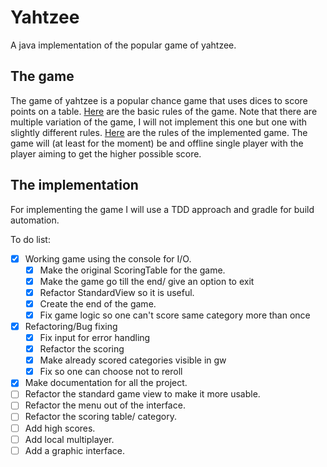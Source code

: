 # Yahtzee
A java implementation of the popular game of yahtzee.

## The game

The game of yahtzee is a popular chance game that uses dices to score points on a table.
[Here](https://en.wikipedia.org/wiki/gameLogic.Yahtzee) are the basic rules of the game. Note that there are multiple variation of the game, I will not implement this one but one with slightly different rules.
[Here]() are the rules of the implemented game.
The game will (at least for the moment) be and offline single player with the player aiming to get the higher possible score.

## The implementation

For implementing the game I will use a TDD approach and gradle for build automation.

To do list:

- [x] Working game using the console for I/O.
  - [x] Make the original ScoringTable for the game.
  - [x] Make the game go till the end/ give an option to exit
  - [x] Refactor StandardView so it is useful.
  - [x] Create the end of the game.
  - [x] Fix game logic so one can't score same category more than once
- [x] Refactoring/Bug fixing
  - [x] Fix input for error handling
  - [x] Refactor the scoring
  - [x] Make already scored categories visible in gw
  - [x] Fix so one can choose not to reroll
- [x] Make documentation for all the project.
- [ ] Refactor the standard game view to make it more usable.
- [ ] Refactor the menu out of the interface.
- [ ] Refactor the scoring table/ category.
- [ ] Add high scores.
- [ ] Add local multiplayer.
- [ ] Add a graphic interface.
